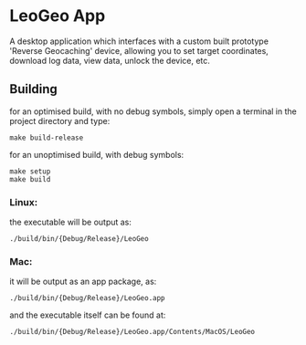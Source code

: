 # LeoGeo App
A desktop application which interfaces with a custom built prototype 'Reverse Geocaching' device, allowing you to set target coordinates, download log data, view data, unlock the device, etc.

## Building
for an optimised build, with no debug symbols, simply open a terminal in the project directory and type:
```
make build-release
```

for an unoptimised build, with debug symbols:
```
make setup
make build
```

### Linux:
the executable will be output as:
```
./build/bin/{Debug/Release}/LeoGeo
```
### Mac:
it will be output as an app package, as:
```
./build/bin/{Debug/Release}/LeoGeo.app
```
and the executable itself can be found at:
```
./build/bin/{Debug/Release}/LeoGeo.app/Contents/MacOS/LeoGeo
```
